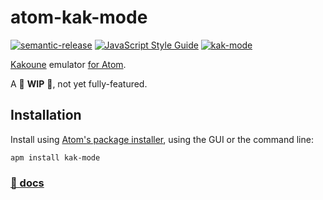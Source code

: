 # atom-kak-mode

[![semantic-release](https://img.shields.io/badge/%20%20%F0%9F%93%A6%F0%9F%9A%80-semantic--release-e10079.svg)](https://github.com/semantic-release/semantic-release) [![JavaScript Style Guide](https://img.shields.io/badge/code_style-standard-brightgreen.svg)](https://standardjs.com) [![kak-mode](https://circleci.com/gh/adekbadek/atom-kak-mode.svg?style=shield)](https://app.circleci.com/pipelines/github/adekbadek/atom-kak-mode)

[Kakoune](http://kakoune.org) emulator [for Atom](https://atom.io/packages/kak-mode).

A 🚧 **WIP** 🚧, not yet fully-featured.

## Installation

Install using [Atom's package installer](http://flight-manual.atom.io/using-atom/sections/atom-packages/), using the GUI or the command line:

```shell
apm install kak-mode
```

### [📖 docs](https://adekbadek.github.io/atom-kak-mode/)
